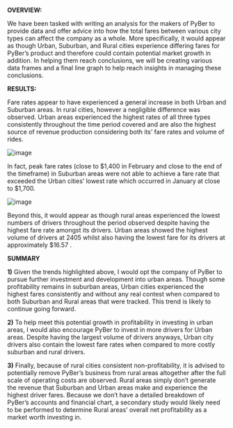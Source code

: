 **OVERVIEW:**

We have been tasked with writing an analysis for the makers of PyBer to provide data and offer advice into how the total fares between various city types can affect the company as a whole. More specifically, it would appear as though Urban, Suburban, and Rural cities experience differing fares for PyBer’s product and therefore could contain potential market growth in addition. In helping them reach conclusions, we will be creating various data frames and a final line graph to help reach insights in managing these conclusions.

**RESULTS:**

Fare rates appear to have experienced a general increase in both Urban and Suburban areas. In rural cities, however a negligible difference was observed. Urban areas experienced the highest rates of all three types consistently throughout the time period covered and are also the highest source of revenue production considering both its’ fare rates and volume of rides.

![image](https://user-images.githubusercontent.com/91284661/139591360-5288d2b6-50cc-493c-8a9c-edf77f754482.png)

In fact, peak fare rates (close to $1,400 in February and close to the end of the timeframe) in Suburban areas were not able to achieve a fare rate that exceeded the Urban cities’ lowest rate which occurred in January at close to $1,700.

![image](https://user-images.githubusercontent.com/91284661/139591344-eb127f37-16bc-42a7-a059-7cd9785764ab.png)

Beyond this, it would appear as though rural areas experienced the lowest numbers of drivers throughout the period observed despite having the highest fare rate amongst its drivers. Urban areas showed the highest volume of drivers at 2405 whilst also having the lowest fare for its drivers at approximately $16.57 .

**SUMMARY**

**1)**	Given the trends highlighted above, I would opt the company of PyBer to pursue further investment and development into urban areas. Though some profitability remains in suburban areas, Urban cities experienced the highest fares consistently and without any real contest when compared to both Suburban and Rural areas that were tracked. This trend is likely to continue going forward.

**2)**	To help meet this potential growth in profitability in investing in urban areas, I would also encourage PyBer to invest in more drivers for Urban areas. Despite having the largest volume of drivers anyways, Urban city drivers also contain the lowest fare rates when compared to more costly suburban and rural drivers.

**3)**	Finally, because of rural cities consistent non-profitability, it is advised to potentially remove PyBer’s business from rural areas altogether after the full scale of operating costs are observed. Rural areas simply don’t generate the revenue that Suburban and Urban areas make and experience the highest driver fares. Because we don’t have a detailed breakdown of PyBer’s accounts and financial chart, a secondary study would likely need to be performed to determine Rural areas’ overall net profitability as a market worth investing in.
